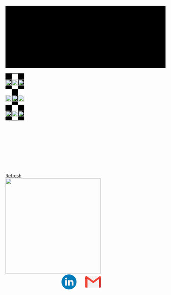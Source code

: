 
![](https://raw.githubusercontent.com/pradeep98/pradeep98/main/src/index.svg)



<div style="text-align: center;">
    <table style="height: 300px; width: 300px;">
        <tr style="border: tomato; border-radius: 1px;">
            <td id="00" style="padding: 0px; width: 100; height: 100; background-color: black; color: white; font-size: 40px; text-align: center;">
                <a href="playermove/00">
                    <img src="https://pradeeptictac.herokuapp.com/static/images/on00.png" style="width: 100%; height: 100%;">
                </a>
            </td>
            <td id="01" style="padding: 0px; width: 100; height: 100; background-color: white; text-align: center;font-size: 40px;">
                <a href="playermove/01">
                    <img src="https://pradeeptictac.herokuapp.com/static/images/on01.png" style="width: 100%; height: 100%;">
                </a>
            </td>
            <td id="02" style="padding: 0px; width: 100; height: 100; background-color: black;color: white; text-align: center;font-size: 40px;">
                <a href="playermove/02">
                    <img src="https://pradeeptictac.herokuapp.com/static/images/on02.png" style="width: 100%; height: 100%;">
                </a>
            </td>
        </tr>
        <tr style="border: 1px tomato;">
            <td id="10" style="padding: 0px; width: 100; height: 100; background-color: white; text-align: center;font-size: 40px;">
                <a href="playermove/10">
                    <img src="https://pradeeptictac.herokuapp.com/static/images/on10.png" style="width: 100%; height: 100%;">
                </a>
            </td>
            <td id="11" style="padding: 0px; width: 100; height: 100; background-color: black;color: white; text-align: center;font-size: 40px;">
                <a href="playermove/11">
                    <img src="https://pradeeptictac.herokuapp.com/static/images/on11.png" style="width: 100%; height: 100%;">
                </a>
            </td>
            <td id="12" style="padding: 0px; width: 100; height: 100; background-color: white; text-align: center;font-size: 40px;">
                <a href="playermove/12">
                    <img src="https://pradeeptictac.herokuapp.com/static/images/on12.png" style="width: 100%; height: 100%;">
                </a>
            </td>
        </tr>
        <tr style="border: 1px tomato;">
            <td id="20" style="padding: 0px; width: 100; height: 100; background-color: black;color: white; text-align: center;font-size: 40px;">
                <a href="playermove/20">
                    <img src="https://pradeeptictac.herokuapp.com/static/images/on20.png" style="width: 100%; height: 100%;">
                </a>
            </td>
            <td id="21" style="padding: 0px; width: 100; height: 100; background-color: white; text-align: center;font-size: 40px;">
                <a href="playermove/21">
                    <img src="https://pradeeptictac.herokuapp.com/static/images/on21.png" style="width: 100%; height: 100%;">
                </a>
            </td>
            <td id="22" style="padding: 0px; width: 100; height: 100; background-color: black;color: white; text-align: center;font-size: 40px;">
                <a href="playermove/22">
                    <img src="https://pradeeptictac.herokuapp.com/static/images/on22.png" style="width: 100%; height: 100%;">
                </a>
            </td>
        </tr>
    </table>
</div>
<a href="playermove/99">
Refresh
</a>
<div>
    <img src="https://pradeeptictac.herokuapp.com/static/images/onresult.png" style="width: 300px; height: 300px;">
</div>


<div style="width:100%; display:inline-block;">
  <div style="overflow: auto; width:30%; display: table; margin: 0 auto;"> 
  	<span style="float:left; width:50%;">
      
   <a href="https://www.linkedin.com/in/pradeep-turan-35470417a/">
      <img src="./src/linkedin.svg" width="48">
   </a>
      
   </span>
  
<span style="float:left; width:50%; " >
  
   <a href="https://mail.google.com/mail/?view=cm&fs=1&to=pradeep.t16@iiits.in&su=Reg:&body=Hi Pradeep, This is ....">
      <img src="./src/gmail.svg" width="48">
   </a>
      
   </span>
  </div>
  </div>
